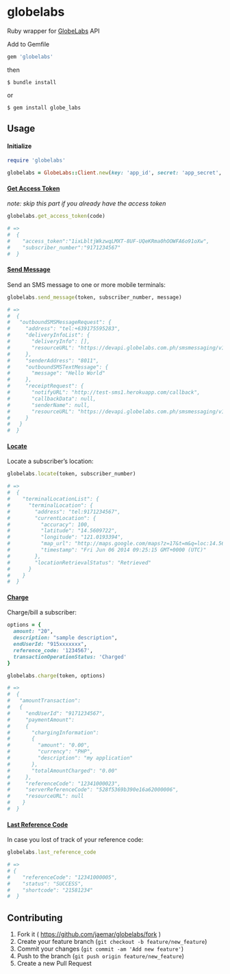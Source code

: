 # globelabs
Ruby wrapper for [GlobeLabs](http://www.globelabs.com.ph/) API

Add to Gemfile
```ruby
gem 'globelabs'
```
then

	$ bundle install

or

	$ gem install globe_labs


## Usage
#### Initialize
```ruby
require 'globelabs'

globelabs = GlobeLabs::Client.new(key: 'app_id', secret: 'app_secret', send_address: 'short_code')
```

#### [Get Access Token](http://www.globelabs.com.ph/docs/#getting-started-opt-in-via-webform)
_note: skip this part if you already have the access token_

```ruby
globelabs.get_access_token(code)

# =>
#  {
#    "access_token":"1ixLbltjWkzwqLMXT-8UF-UQeKRma0hOOWFA6o91oXw",
#    "subscriber_number":"9171234567"
#  }
```

#### [Send Message](http://www.globelabs.com.ph/docs/#sms-sending-sms-sms-mt)
Send an SMS message to one or more mobile terminals:
```ruby
globelabs.send_message(token, subscriber_number, message)

# =>
#  {
#   "outboundSMSMessageRequest": {
#     "address": "tel:+639175595283",
#     "deliveryInfoList": {
#       "deliveryInfo": [],
#       "resourceURL": "https://devapi.globelabs.com.ph/smsmessaging/v1/outbound/8011/requests?access_token=3YM8xurK_IPdhvX4OUWXQljcHTIPgQDdTESLXDIes4g"
#     },
#     "senderAddress": "8011",
#     "outboundSMSTextMessage": {
#       "message": "Hello World"
#     },
#     "receiptRequest": {
#       "notifyURL": "http://test-sms1.herokuapp.com/callback",
#       "callbackData": null,
#       "senderName": null,
#       "resourceURL": "https://devapi.globelabs.com.ph/smsmessaging/v1/outbound/8011/requests?access_token=3YM8xurK_IPdhvX4OUWXQljcHTIPgQDdTESLXDIes4g"
#     }
#   }
#  }
```

#### [Locate](http://www.globelabs.com.ph/docs/#location-based-services-resources-and-uris)
Locate a subscriber’s location:
```ruby
globelabs.locate(token, subscriber_number)

# =>
#  {
#    "terminalLocationList": {
#      "terminalLocation": {
#        "address": "tel:9171234567",
#        "currentLocation": {
#          "accuracy": 100,
#          "latitude": "14.5609722",
#          "longitude": "121.0193394",
#          "map_url": "http://maps.google.com/maps?z=17&t=m&q=loc:14.5609722+121.0193394",
#          "timestamp": "Fri Jun 06 2014 09:25:15 GMT+0000 (UTC)"
#        },
#        "locationRetrievalStatus": "Retrieved"
#      }
#    }
#  }
```

#### [Charge](http://www.globelabs.com.ph/docs/#charging-charge-subscriber)
Charge/bill a subscriber:
```ruby
options = {
  amount: "20",
  description: "sample description",
  endUserId: "915xxxxxxx",
  reference_code: '1234567',
  transactionOperationStatus: 'Charged'
}

globelabs.charge(token, options)

# =>
#  {
#   "amountTransaction":
#   {
#     "endUserId": "9171234567",
#     "paymentAmount":
#     {
#       "chargingInformation":
#       {
#         "amount": "0.00",
#         "currency": "PHP",
#         "description": "my application"
#       },
#       "totalAmountCharged": "0.00"
#     },
#     "referenceCode": "12341000023",
#     "serverReferenceCode": "528f5369b390e16a62000006",
#     "resourceURL": null
#    }
#  }
```

#### [Last Reference Code](http://www.globelabs.com.ph/docs/#charging-get-last-reference-code)
In case you lost of track of your reference code:
```ruby
globelabs.last_reference_code

# =>
# {
#    "referenceCode": "12341000005",
#    "status": "SUCCESS",
#    "shortcode": "21581234"
#  }
```


## Contributing

1. Fork it ( https://github.com/jaemar/globelabs/fork )
2. Create your feature branch (`git checkout -b feature/new_feature`)
3. Commit your changes (`git commit -am 'Add new feature'`)
4. Push to the branch (`git push origin feature/new_feature`)
5. Create a new Pull Request
